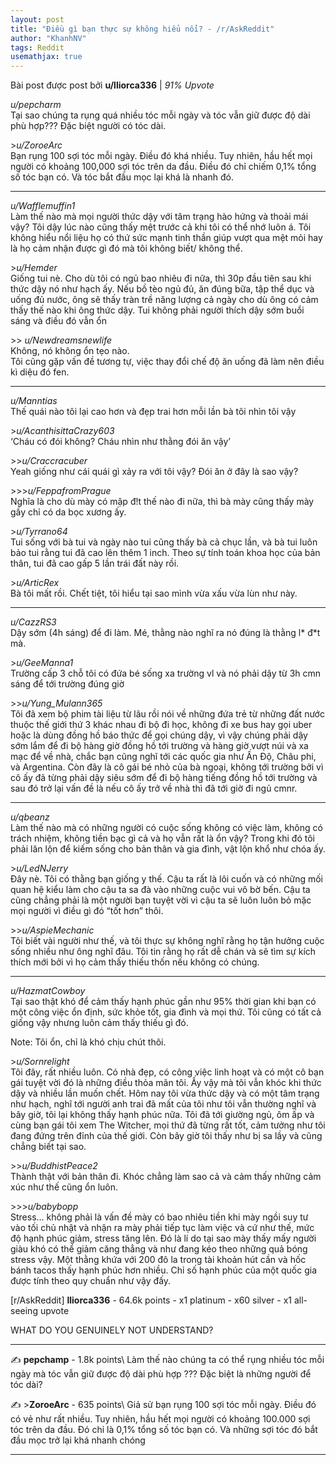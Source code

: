 ```yaml
---
layout: post
title: "Điều gì bạn thực sự không hiểu nổi? - /r/AskReddit"
author: "KhanhNV"
tags: Reddit
usemathjax: true
---
```

Bài post được post bởi **u/lliorca336** \| *91% Upvote*

*u/pepcharm*  
Tại sao chúng ta rụng quá nhiều tóc mỗi ngày và tóc vẫn giữ được độ dài phù hợp??? Đặc biệt người có tóc dài.

\>*u/ZoroeArc*  
  Bạn rụng 100 sợi tóc mỗi ngày. Điều đó khá nhiều. Tuy nhiên, hầu hết mọi người có khoảng 100,000 sợi tóc trên da đầu. Điều đó chỉ chiếm 0,1% tổng số tóc bạn có. Và tóc bắt đầu mọc lại khá là nhanh đó.
  
---  
*u/Wafflemuffin1*  
Làm thế nào mà mọi người thức dậy với tâm trạng hào hứng và thoải mái vậy? Tôi dậy lúc nào cũng thấy mệt trước cả khi tôi có thể nhớ luôn á. Tôi không hiểu nổi liệu họ có thứ sức mạnh tinh thần giúp vượt qua mệt mỏi hay là họ cảm nhận được gì đó mà tôi không biết/ không thể.  
  
\>*u/Hemder*   
Giống tui nè. Cho dù tôi có ngủ bao nhiêu đi nữa, thì 30p đầu tiên sau khi thức dậy nó như hạch ấy.
Nếu bồ tèo ngủ đủ, ăn đúng bữa, tập thể dục và uống đủ nước, ông sẽ thấy tràn trề năng lượng cả ngày cho dù ông có cảm thấy thế nào khi ông thức dậy.
Tui không phải người thích dậy sớm buổi sáng và điều đó vẫn ổn  

\>> *u/Newdreamsnewlife*    
Không, nó không ổn tẹo nào.    
Tôi cũng gặp vấn đề tương tự, việc thay đổi chế độ ăn uống đã làm nên điều kì diệu đó fen.    
  
---  
*u/Manntias*  
Thế quái nào tôi lại cao hơn và đẹp trai hơn mỗi lần bà tôi nhìn tôi vậy  
  
\>*u/AcanthisittaCrazy603*  
‘Cháu có đói không? Cháu nhìn như thằng đói ăn vậy’  
  
\>>*u/Craccracuber*  
Yeah giống như cái quái gì xảy ra với tôi vậy? Đói ăn ở đây là sao vậy?  
  
\>>>*u/FeppafromPrague*  
Nghĩa là cho dù mày có mập đ!t thế nào đi nữa, thì bà mày cũng thấy mày gầy chỉ có da bọc xương ấy.  
  
\>*u/Tyrrano64*  
Tui sống với bà tui và ngày nào tui cũng thấy bà cả chục lần, và bà tui luôn bảo tui rằng tui đã cao lên thêm 1 inch. Theo sự tính toán khoa học của bản thân, tui đã cao gấp 5 lần trái đất này rồi.  
  
\>*u/ArticRex*  
Bà tôi mất rồi. Chết tiệt, tôi hiểu tại sao mình vừa xấu vừa lùn như này.  
  
---  
*u/CazzRS3*  
Dậy sớm (4h sáng) để đi làm. Mé, thằng nào nghĩ ra nó đúng là thằng l* đ*t mà.  
  
\>*u/GeeManna1*  
Trường cấp 3 chỗ tôi có đứa bé sống xa trường vl và nó phải dậy từ 3h cmn sáng để tới trường đúng giờ  
  
\>>*u/Yung_Mulann365*  
Tôi đã xem bộ phim tài liệu từ lâu rồi nói về những đứa trẻ từ những đất nước thuộc thế giới thứ 3 khác nhau đi bộ đi học, không đi xe bus hay gọi uber hoặc là dùng đồng hồ báo thức để gọi chúng dậy, vì vậy chúng phải dậy sớm lắm để đi bộ hàng giờ đồng hồ tới trường và hàng giờ vượt núi và xa mạc để về nhà, chắc bạn cũng nghĩ tới các quốc gia như Ấn Độ, Châu phi, và Argentina. Còn đây là cô gái bé nhỏ của bà ngoại, không tới trường bởi vì cô ấy đã từng phải dậy siêu sớm để đi bộ hàng tiếng đồng hồ tới trường và sau đó trở lại vấn đề là nếu cô ấy trở về nhà thì đã tới giờ đi ngủ cmnr.  
  
---  
*u/qbeanz*  
Làm thế nào mà có những người có cuộc sống không có việc làm, không có trách nhiệm, không tiền bạc gì cả và họ vẫn rất là ổn vậy? Trong khi đó tôi phải lăn lộn để kiếm sống cho bản thân và gia đình, vật lộn khổ như chóa ấy.  
  
\>*u/LedNJerry*  
Đây nè. Tôi có thằng bạn giống y thế. Cậu ta rất là lôi cuốn và có những mối quan hệ kiểu làm cho cậu ta sa đà vào những cuộc vui vô bờ bến. Cậu ta cũng chẳng phải là một người bạn tuyệt vời vì cậu ta sẽ luôn luôn bỏ mặc mọi người vì điều gì đó “tốt hơn” thôi.  
  
\>>*u/AspieMechanic*  
Tôi biết vài người như thế, và tôi thực sự không nghĩ rằng họ tận hưởng cuộc sống nhiều như ông nghĩ đâu. Tôi tin rằng họ rất dễ chán và sẽ tìm  sự kích thích mới bởi vì họ cảm thấy thiếu thốn nếu không có chúng.  
  
---  
*u/HazmatCowboy*  
Tại sao thật khó để cảm thấy hạnh phúc gần như 95% thời gian khi bạn có một công việc ổn định, sức khỏe tốt, gia đình và mọi thứ. Tôi cũng có tất cả giống vậy nhưng luôn cảm thấy thiếu gì đó.  
  
Note: Tôi ổn, chỉ là khó chịu chút thôi.  
  
\>*u/Sornrelight*  
Tôi đây, rất nhiều luôn. Có nhà đẹp, có công việc linh hoạt và có một cô bạn gái tuyệt vời đó là những điều thỏa mãn tôi. Ấy vậy mà tôi vẫn khóc khi thức dậy và nhiều lần muốn chết. Hôm nay tôi  vừa thức dậy và có một tâm trạng như hạch, nghĩ tới người anh trai đã mất của tôi như tôi vẫn thường nghĩ và bây giờ, tôi lại không thấy hạnh phúc nữa. Tôi đã tới giường ngủ, ôm ấp và cùng bạn gái tôi xem The Witcher, mọi thứ đã từng rất tốt, cảm tưởng như tôi đang đứng trên đỉnh của thế giới. Còn bây giờ tôi thấy như bị sa lầy và cũng chẳng biết tại sao.  
  
\>>*u/BuddhistPeace2*  
Thành thật với bản thân đi. Khóc chẳng làm sao cả và cảm thấy những cảm xúc như thế cũng ổn luôn.  
  
\>>>*u/babybopp*  
Stress… không phải là vấn đề mày có bao nhiêu tiền khi mày ngồi suy tư vào tối chủ nhật và nhận ra mày phải tiếp tục làm việc và cứ như thế, mức độ hạnh phúc giảm, stress tăng lên. Đó là lí do tại sao mày thấy mấy người giàu khó có thể giảm căng thẳng và như đang kéo theo những quả bóng stress vậy. Một thằng khứa với 200 đô la trong tài khoản hút cần và hốc bánh tacos thấy hạnh phúc hơn nhiều. Chỉ số hạnh phúc của một quốc gia được tính theo quy chuẩn như vậy đấy.  
  
  
[r/AskReddit] **lliorca336** - 64.6k points - x1 platinum - x60 silver - x1 all-seeing upvote

WHAT DO YOU GENUINELY NOT UNDERSTAND?
___

✍️ **pepchamp** - 1.8k points\\
Làm thế nào chúng ta có thể rụng nhiều tóc mỗi ngày mà tóc vẫn giữ được độ dài phù hợp ??? Đặc biệt là những người để tóc dài?

✍️ >**ZoroeArc** - 635 points\\
Giả sử bạn rụng 100 sợi tóc mỗi ngày. Điều đó có vẻ như rất nhiều. Tuy nhiên, hầu hết mọi người có khoảng 100.000 sợi tóc trên da đầu. Đó chỉ là 0,1% tổng số tóc bạn có. Và những sợi tóc đó bắt đầu mọc trở lại khá nhanh chóng

___




